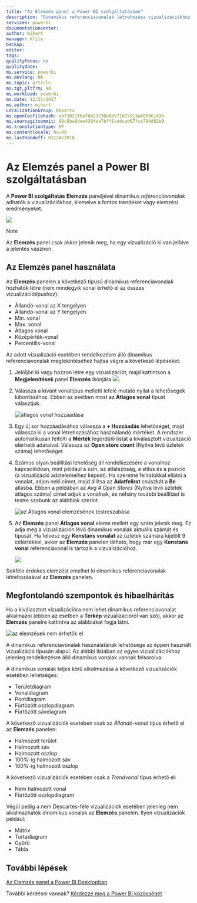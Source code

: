 ```yaml
---
title: "Az Elemzés panel a Power BI szolgáltatásban"
description: "Dinamikus referenciavonalak létrehozása vizualizációkhoz a Power BI szolgáltatásban"
services: powerbi
documentationcenter: 
author: mihart
manager: kfile
backup: 
editor: 
tags: 
qualityfocus: no
qualitydate: 
ms.service: powerbi
ms.devlang: NA
ms.topic: article
ms.tgt_pltfrm: NA
ms.workload: powerbi
ms.date: 12/21/2017
ms.author: mihart
LocalizationGroup: Reports
ms.openlocfilehash: ebf3021f6afdd23730e6b971077913a886961d3b
ms.sourcegitcommit: 88c8ba8dee4384ea7bff5cedcad67fce784d92b0
ms.translationtype: HT
ms.contentlocale: hu-HU
ms.lasthandoff: 02/24/2018
---
```

# <a name="analytics-pane-in-power-bi-service"></a>Az Elemzés panel a Power BI szolgáltatásban
A **Power BI szolgáltatás** **Elemzés** paneljével dinamikus *referenciavonalak* adhatók a vizualizációkhoz, kiemelve a fontos trendeket vagy elemzési eredményeket.

![](media/service-analytics-pane/power-bi-analytics-pane.png)

> [!NOTE]
> Az **Elemzés** panel csak akkor jelenik meg, ha egy vizualizáció ki van jelölve a jelentés vásznon.
> 
> 

## <a name="using-the-analytics-pane"></a>Az Elemzés panel használata
Az **Elemzés** panelen a következő típusú dinamikus referenciavonalak hozhatók létre (nem mindegyik vonal érhető el az összes vizualizációtípushoz):

* Állandó-vonal az X tengelyen
* Állandó-vonal az Y tengelyen
* Min. vonal
* Max. vonal
* Átlagos vonal
* Középérték-vonal
* Percentilis-vonal


Az adott vizualizáció esetében rendelkezésre álló dinamikus referenciavonalak megtekintéséhez hajtsa végre a következő lépéseket:

1. Jelöljön ki vagy hozzon létre egy vizualizációt, majd kattintson a **Megjelenítések** panel **Elemzés** ikonjára ![](media/service-analytics-pane/power-bi-analytics-icon.png).

2. Válassza a kívánt vonaltípus melletti lefelé mutató nyilat a lehetőségek kibontásához. Ebben az esetben most az **Átlagos vonal** típust választjuk.
   
   ![átlagos vonal hozzáadása](media/service-analytics-pane/power-bi-add.png)

3. Egy új sor hozzáadásához válassza a **+ Hozzáadás** lehetőséget, majd válassza ki a vonal létrehozásához használandó mértéket.  A rendszer automatikusan feltölti a **Mérték** legördülő listát a kiválasztott vizualizáció elérhető adataival. Válassza az **Open store count** (Nyitva lévő üzletek száma) lehetőséget.

5. Számos olyan beállítási lehetőség áll rendelkezésére a vonalhoz kapcsolódóan, mint például a szín, az átlátszóság, a stílus és a pozíció (a vizualizáció adatelemeihez képest). Ha szeretné feliratokkal ellátni a vonalat, adjon neki címet, majd állítsa az **Adatfelirat** csúszkát a **Be** állásba.  Ebben a példában az *Avg # Open Stores* (Nyitva lévő üzletek átlagos száma) címet adjuk a vonalnak, és néhány további beállítást is testre szabunk az alábbiak szerint.
   
   ![az Átlagos vonal elemzésének testreszabása](media/service-analytics-pane/power-bi-average-line2.png)

1. Az **Elemzés** panel **Átlagos vonal** eleme mellett egy szám jelenik meg. Ez adja meg a vizualizáción lévő dinamikus vonalak aktuális számát és típusát. Ha felvesz egy **Konstans vonalat** az üzletek számára kijelölt 9 célértékkel, akkor az **Elemzés** panelen látható, hogy már egy **Konstans vonal** referenciavonal is tartozik a vizualizációhoz.
   
   ![](media/service-analytics-pane/power-bi-reference-lines.png)
   

Sokféle érdekes elemzést emelhet ki dinamikus referenciavonalak létrehozásával az **Elemzés** panelen.

## <a name="considerations-and-troubleshooting"></a>Megfontolandó szempontok és hibaelhárítás

Ha a kiválasztott vizualizációra nem lehet dinamikus referenciavonalat alkalmazni (ebben az esetben a **Térkép** vizualizációról van szó), akkor az **Elemzés** panelre kattintva az alábbiakat fogja látni.
   
![az elemzések nem érhetők el](media/service-analytics-pane/power-bi-no-lines.png)

A dinamikus referenciavonalak használatának lehetősége az éppen használt vizualizáció típusán alapul. Az alábbi listában az egyes vizualizációkhoz jelenleg rendelkezésre álló dinamikus vonalak vannak felsorolva:

A dinamikus vonalak teljes körű alkalmazása a következő vizualizációk esetében lehetséges:

* Területdiagram
* Vonaldiagram
* Pontdiagram
* Fürtözött oszlopdiagram
* Fürtözött sávdiagram

A következő vizualizációk esetében csak az *Állandó-vonal* típus érhető el az **Elemzés** panelen:

* Halmozott terület
* Halmozott sáv
* Halmozott oszlop
* 100%-ig halmozott sáv
* 100%-ig halmozott oszlop

A következő vizualizációk esetében csak a *Trendvonal* típus érhető el:

* Nem halmozott vonal
* Fürtözött oszlopdiagram

Végül pedig a nem Descartes-féle vizualizációk esetében jelenleg nem alkalmazhatók dinamikus vonalak az **Elemzés** panelen. Ilyen vizualizációk például:

* Mátrix
* Tortadiagram
* Gyűrű
* Tábla

## <a name="next-steps"></a>További lépések
[Az Elemzés panel a Power BI Desktopban](desktop-analytics-pane.md)

További kérdései vannak? [Kérdezze meg a Power BI közösségét](http://community.powerbi.com/)

